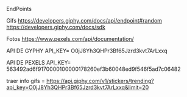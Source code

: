 EndPoints

Gifs
https://developers.giphy.com/docs/api/endpoint#random
https://developers.giphy.com/docs/sdk

Fotos
https://www.pexels.com/api/documentation/

API DE GYPHY
API_KEY= O0jJ8Yh3QHPr3Bf65Jzrd3kvt7ArLxxq

API DE PEXELS
API_KEY= 563492ad6f9170000100000178260ef3b60048ed9f546f5ad7c06482

traer info gifs = https://api.giphy.com/v1/stickers/trending?api_key=O0jJ8Yh3QHPr3Bf65Jzrd3kvt7ArLxxq&limit=20
